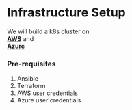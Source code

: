 # Infrastructure Setup

We will build a k8s cluster on  
[**AWS**](https://github.com/adityarkelkar/csye7220/tree/master/infrastructure/aws/k8s-ops) and  
[**Azure**](https://github.com/adityarkelkar/csye7220/tree/master/infrastructure/azure/create_cluster)

### Pre-requisites
1. Ansible
2. Terraform
3. AWS user credentials
4. Azure user credentials